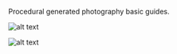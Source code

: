Procedural generated photography basic guides.

![alt text](https://klearrender.files.wordpress.com/2024/02/compguideexample.jpg)

![alt text](https://klearrender.files.wordpress.com/2024/02/compguide_interface.png)
